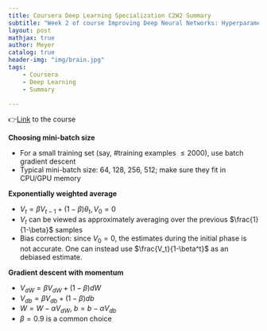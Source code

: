 ```yaml
---
title: Coursera Deep Learning Specialization C2W2 Summary
subtitle: "Week 2 of course Improving Deep Neural Networks: Hyperparameter tuning, Regularization and Optimization - Optimization algorithms"
layout: post
mathjax: true
author: Meyer
catalog: true
header-img: "img/brain.jpg"
tags: 
    - Coursera
    - Deep Learning
    - Summary

---
```


👉[Link](https://www.coursera.org/learn/deep-neural-network) to the course


**Choosing mini-batch size**
* For a small training set (say, #training examples $\leq 2000$), use batch gradient descent
* Typical mini-batch size: 64, 128, 256, 512; make sure they fit in CPU/GPU memory
  

**Exponentially weighted average**
* $V_t = \beta V_{t-1} + (1-\beta)\theta_t, V_0=0$
* $V_t$ can be viewed as approximately averaging over the previous $\frac{1}{1-\beta}$ samples
* Bias correction: since $V_0=0$, the estimates during the initial phase is not accurate. One can instead use $\frac{V_t}{1-\beta^t}$ as an debiased estimate.

**Gradient descent with momentum**
* $V_{dW} = \beta V_{dW} + (1-\beta)dW$
* $V_{db} = \beta V_{db} + (1-\beta)db$
* $W = W - \alpha V_{dW}, \  b = b-\alpha V_{db}$
* $\beta=0.9$ is a common choice


